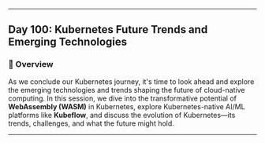 ﻿---

## Day 100: Kubernetes Future Trends and Emerging Technologies

### 📘 Overview

As we conclude our Kubernetes journey, it's time to look ahead and explore the emerging technologies and trends shaping the future of cloud-native computing. In this session, we dive into the transformative potential of **WebAssembly (WASM)** in Kubernetes, explore Kubernetes-native AI/ML platforms like **Kubeflow**, and discuss the evolution of Kubernetes—its trends, challenges, and what the future might hold.

---